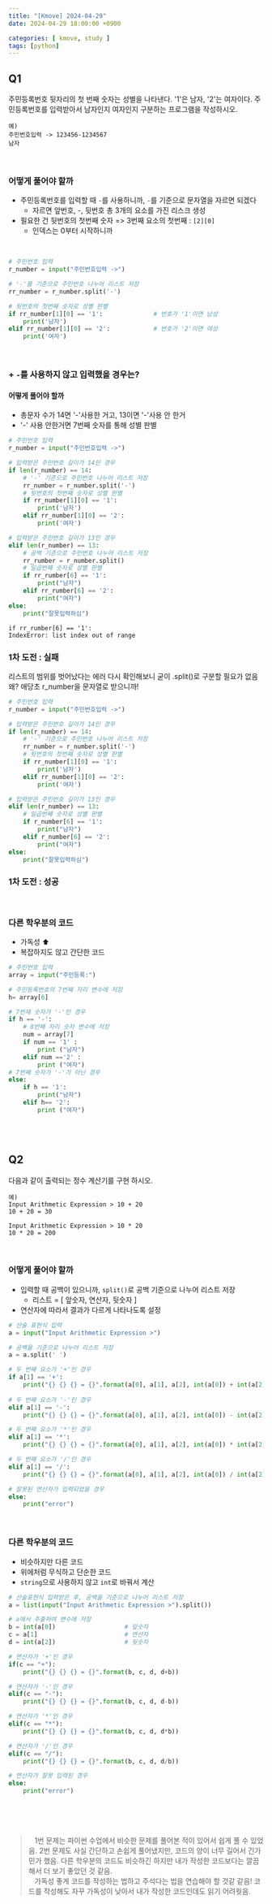 ```yaml
---
title: "[Kmove] 2024-04-29"
date: 2024-04-29 18:00:00 +0900

categories: [ kmove, study ]
tags: [python]
---
```



## Q1
주민등록번호 뒷자리의 첫 번째 숫자는 성별을 나타낸다. '1'은 남자, '2'는 여자이다. 주민등록번호를 입력받아서 남자인지 여자인지 구분하는 프로그램을 작성하시오.

```string
예)
주민번호입력 -> 123456-1234567
남자
```

<br>

### 어떻게 풀어야 할까
 - 주민등록번호를 입력할 때 `-`를 사용하니까, `-`를 기준으로 문자열을 자르면 되겠다
   - 자르면 앞번호, -, 뒷번호 총 3개의 요소를 가진 리스크 생성
 - 필요한 건 뒷번호의 첫번째 숫자 => 3번째 요소의 첫번째 : `[2][0]`
   - 인덱스는 0부터 시작하니까

<br>

```python
# 주민번호 입력
r_number = input("주민번호입력 ->")

# '-'를 기준으로 주민번호 나누어 리스트 저장
rr_number = r_number.split('-')

# 뒷번호의 첫번째 숫자로 성별 판별
if rr_number[1][0] == '1':              # 번호가 '1'이면 남성
    print('남자')
elif rr_number[1][0] == '2':            # 번호가 '2'이면 여성
    print('여자')
```

<br>

### + `-`를 사용하지 않고 입력했을 경우는?

#### 어떻게 풀어야 할까
  - 총문자 수가 14면 '-'사용한 거고, 13이면 '-'사용 안 한거
  - '-' 사용 안한거면 7번째 숫자를 통해 성별 판별
  
```python
# 주민번호 입력
r_number = input("주민번호입력 ->")

# 입력받은 주민번호 길이가 14인 경우
if len(r_number) == 14:
    # '-' 기준으로 주민번호 나누어 리스트 저장
    rr_number = r_number.split('-')
    # 뒷번호의 첫번째 숫자로 성별 판별
    if rr_number[1][0] == '1':
        print('남자')
    elif rr_number[1][0] == '2':
        print('여자')

# 입력받은 주민번호 길이가 13인 경우
elif len(r_number) == 13:
    # 공백 기준으로 주민번호 나누어 리스트 저장
    rr_rumber = r_number.split()
    # 일곱번째 숫자로 성별 판별
    if rr_rumber[6] == '1':
        print("남자")
    elif rr_rumber[6] == '2':
        print("여자")
else:
    print("잘못입력하심")
```

```error
if rr_rumber[6] == '1':
IndexError: list index out of range
```

### 1차 도전 : 실패

리스트의 범위를 벗어났다는 에러
다시 확인해보니 굳이 .split()로 구분할 필요가 없음
  왜? 애당초 r_number을 문자열로 받으니까!


```python
# 주민번호 입력
r_number = input("주민번호입력 ->")

# 입력받은 주민번호 길이가 14인 경우
if len(r_number) == 14:
    # '-' 기준으로 주민번호 나누어 리스트 저장
    rr_number = r_number.split('-')
    # 뒷번호의 첫번째 숫자로 성별 판별
    if rr_number[1][0] == '1':
        print('남자')
    elif rr_number[1][0] == '2':
        print('여자')

# 입력받은 주민번호 길이가 13인 경우
elif len(r_number) == 13:
    # 일곱번째 숫자로 성별 판별
    if r_number[6] == '1':
        print("남자")
    elif r_number[6] == '2':
        print("여자")
else:
    print("잘못입력하심")
```

### 1차 도전 : 성공

<br>

### 다른 학우분의 코드
 - 가독성 ⬆️
 - 복잡하지도 않고 간단한 코드

```python
# 주민번호 입력
array = input("주민등록:")

# 주민등록번호의 7번째 자리 변수에 저장
h= array[6]

# 7번재 숫자가 '-'인 경우
if h == '-':
    # 8번째 자리 숫자 변수에 저장
    num = array[7]
    if num == '1' :
        print ("남자")
    elif num =='2' :
        print ("여자")
# 7번째 숫자가 '-'가 아닌 경우
else: 
    if h == '1':
        print("남자")
    elif h== '2':
        print ("여자")
```

<br><br>

## Q2
다음과 같이 출력되는 정수 계산기를 구현 하시오.

```string
예)
Input Arithmetic Expression > 10 + 20
10 + 20 = 30

Input Arithmetic Expression > 10 * 20
10 * 20 = 200
```

<br>

### 어떻게 풀어야 할까
  - 입력할 때 공백이 있으니까, `split()`로 공백 기준으로 나누어 리스트 저장
    - 리스트 = [ 앞숫자, 연산자, 뒷숫자 ]
  - 연산자에 따라서 결과가 다르게 나타나도록 설정
  
```python
# 산술 표현식 입력
a = input("Input Arithmetic Expression >")

# 공백을 기준으로 나누어 리스트 저장
a = a.split(' ')

# 두 번째 요소가 '+'인 경우
if a[1] == '+':
    print("{} {} {} = {}".format(a[0], a[1], a[2], int(a[0]) + int(a[2])))
    
# 두 번째 요소가 '-'인 경우
elif a[1] == '-':
    print("{} {} {} = {}".format(a[0], a[1], a[2], int(a[0]) - int(a[2])))

# 두 번째 요소가 '*'인 경우
elif a[1] == '*':
    print("{} {} {} = {}".format(a[0], a[1], a[2], int(a[0]) * int(a[2])))

# 두 번째 요소가 '/'인 경우
elif a[1] == '/':
    print("{} {} {} = {}".format(a[0], a[1], a[2], int(a[0]) / int(a[2])))

# 잘못된 연산자가 입력되었을 경우
else:
    print("error")
```

<br>

### 다른 학우분의 코드
  - 비슷하지만 다른 코드
  - 위에처럼 무식하고 단순한 코드
  - `string`으로 사용하지 않고 `int`로 바꿔서 계산
  
```python
# 산술표현식 입력받은 후, 공백을 기준으로 나누어 리스트 저장
a = list(input("Input Arithmetic Expression >").split())

# a에서 추출하여 변수에 저장
b = int(a[0])                   # 앞숫자
c = a[1]                        # 연산자
d = int(a[2])                   # 뒷숫자

# 연산자가 '+'인 경우
if(c == "+"):
    print("{} {} {} = {}".format(b, c, d, d+b))

# 연산자가 '-'인 경우
elif(c == "-"):
    print("{} {} {} = {}".format(b, c, d, d-b))

# 연산자가 '*'인 경우
elif(c == "*"):
    print("{} {} {} = {}".format(b, c, d, d*b))

# 연산자가 '/'인 경우
elif(c == "/"):
    print("{} {} {} = {}".format(b, c, d, d/b))

# 연산자가 잘못 입력된 경우
else:
    print("error")
```

<br><br><br>

<Blockquote>
  &nbsp;&nbsp; 1번 문제는 파이썬 수업에서 비슷한 문제를 풀어본 적이 있어서 쉽게 풀 수 있었음. 2번 문제도 사실 간단하고 손쉽게 풀어냈지만, 코드의 양이 너무 길어서 긴가민가 했음. 다른 학우분의 코드도 비슷하긴 하지만 내가 작성한 코드보다는 깔끔해서 더 보기 좋았던 것 같음.<br>
  &nbsp;&nbsp; 가독성 좋게 코드를 작성하는 법하고 주석다는 법을 연습해야 할 것같 같음! 코드를 작성해도 자꾸 가독성이 낮아서 내가 작성한 코드인데도 읽기 어려웟음.
</Blockquote>
